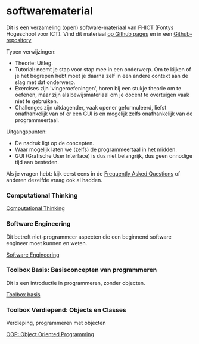 # softwarematerial

Dit is een verzameling (open) software-materiaal van FHICT (Fontys Hogeschool voor ICT). Vind dit materiaal
[op Github pages](https://stasemsoft.github.io/softwarematerial/)
en in een
[Github-repository](https://github.com/stasemsoft/softwarematerial)


Typen verwijzingen:
+ Theorie: Uitleg.
+ Tutorial: neemt je stap voor stap mee in een onderwerp. Om te kijken of je het begrepen hebt moet je daarna zelf in een andere context aan de slag met dat onderwerp.
+ Exercises zijn 'vingeroefeningen', horen bij een stukje theorie om te oefenen, maar zijn als bewijsmateriaal om je docent te overtuigen vaak niet te gebruiken.
+ Challenges zijn uitdagender, vaak opener geformuleerd, liefst onafhankelijk van of er een GUI is en mogelijk zelfs onafhankelijk van de programmeertaal.

Uitgangspunten:
+ De nadruk ligt op de concepten.
+ Waar mogelijk laten we (zelfs) de programmeertaal in het midden.
+ GUI (Grafische User Interface) is dus niet belangrijk, dus geen onnodige tijd aan besteden.

Als je vragen hebt: kijk eerst eens in de [Frequently Asked Questions](https://stasemsoft.github.io/softwarematerial/docs/FAQ)
 of anderen dezelfde vraag ook al hadden.

### Computational Thinking

[Computational Thinking](https://stasemsoft.github.io/softwarematerial/docs/computational)

### Software Engineering

Dit betreft niet-programmeer aspecten die een beginnend software engineer moet kunnen en weten.

[Software Engineering](https://stasemsoft.github.io/softwarematerial/docs/software%20engineering/)

### Toolbox Basis: Basisconcepten van programmeren

Dit is een introductie in programmeren, zonder objecten.

[Toolbox basis](https://stasemsoft.github.io/softwarematerial/docs/basic/)

### Toolbox Verdiepend: Objects en Classes

Verdieping, programmeren met objecten

[OOP: Object Oriented Programming](https://stasemsoft.github.io/softwarematerial/docs/objects/)
